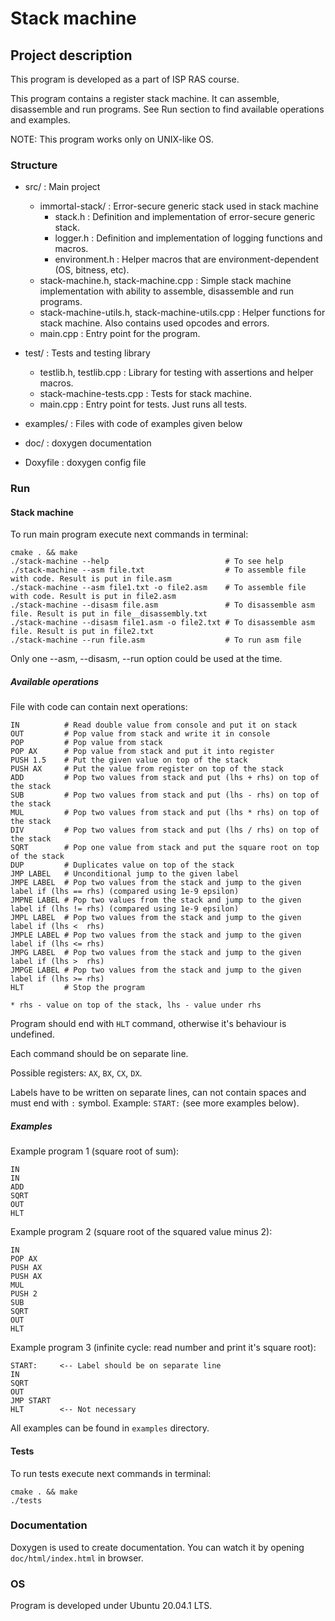 # Stack machine

## Project description

This program is developed as a part of ISP RAS course.  

This program contains a register stack machine. It can assemble, disassemble and run programs. 
See Run section to find available operations and examples.

NOTE: This program works only on UNIX-like OS.

### Structure

* src/ : Main project
    * immortal-stack/ : Error-secure generic stack used in stack machine
        * stack.h : Definition and implementation of error-secure generic stack.
        * logger.h : Definition and implementation of logging functions and macros.
        * environment.h : Helper macros that are environment-dependent (OS, bitness, etc).
    * stack-machine.h, stack-machine.cpp : Simple stack machine implementation with ability to assemble, disassemble and run programs.
    * stack-machine-utils.h, stack-machine-utils.cpp : Helper functions for stack machine. Also contains used opcodes and errors.
    * main.cpp : Entry point for the program.

* test/ : Tests and testing library
    * testlib.h, testlib.cpp : Library for testing with assertions and helper macros.
    * stack-machine-tests.cpp : Tests for stack machine.
    * main.cpp : Entry point for tests. Just runs all tests.

* examples/ : Files with code of examples given below

* doc/ : doxygen documentation

* Doxyfile : doxygen config file

### Run

#### Stack machine

To run main program execute next commands in terminal:
```shell script
cmake . && make
./stack-machine --help                          # To see help
./stack-machine --asm file.txt                  # To assemble file with code. Result is put in file.asm
./stack-machine --asm file1.txt -o file2.asm    # To assemble file with code. Result is put in file2.asm
./stack-machine --disasm file.asm               # To disassemble asm file. Result is put in file__disassembly.txt
./stack-machine --disasm file1.asm -o file2.txt # To disassemble asm file. Result is put in file2.txt
./stack-machine --run file.asm                  # To run asm file
```

Only one --asm, --disasm, --run option could be used at the time.

##### Available operations

File with code can contain next operations:
```
IN          # Read double value from console and put it on stack
OUT         # Pop value from stack and write it in console
POP         # Pop value from stack
POP AX      # Pop value from stack and put it into register
PUSH 1.5    # Put the given value on top of the stack
PUSH AX     # Put the value from register on top of the stack
ADD         # Pop two values from stack and put (lhs + rhs) on top of the stack
SUB         # Pop two values from stack and put (lhs - rhs) on top of the stack
MUL         # Pop two values from stack and put (lhs * rhs) on top of the stack
DIV         # Pop two values from stack and put (lhs / rhs) on top of the stack
SQRT        # Pop one value from stack and put the square root on top of the stack
DUP         # Duplicates value on top of the stack
JMP LABEL   # Unconditional jump to the given label
JMPE LABEL  # Pop two values from the stack and jump to the given label if (lhs == rhs) (compared using 1e-9 epsilon)
JMPNE LABEL # Pop two values from the stack and jump to the given label if (lhs != rhs) (compared using 1e-9 epsilon)
JMPL LABEL  # Pop two values from the stack and jump to the given label if (lhs <  rhs)
JMPLE LABEL # Pop two values from the stack and jump to the given label if (lhs <= rhs)
JMPG LABEL  # Pop two values from the stack and jump to the given label if (lhs >  rhs)
JMPGE LABEL # Pop two values from the stack and jump to the given label if (lhs >= rhs)
HLT         # Stop the program

* rhs - value on top of the stack, lhs - value under rhs
```

Program should end with `HLT` command, otherwise it's behaviour is undefined.  

Each command should be on separate line.  

Possible registers: `AX`, `BX`, `CX`, `DX`.  

Labels have to be written on separate lines, can not contain spaces and must end with `:` symbol. Example: `START:` (see more examples below).

##### Examples

Example program 1 (square root of sum):
```
IN
IN
ADD
SQRT
OUT
HLT
```

Example program 2 (square root of the squared value minus 2):
```
IN
POP AX
PUSH AX
PUSH AX
MUL
PUSH 2
SUB
SQRT
OUT
HLT
```

Example program 3 (infinite cycle: read number and print it's square root):
```
START:     <-- Label should be on separate line
IN
SQRT
OUT
JMP START
HLT        <-- Not necessary
```

All examples can be found in `examples` directory.

#### Tests

To run tests execute next commands in terminal:
```
cmake . && make
./tests
```

### Documentation

Doxygen is used to create documentation. You can watch it by opening `doc/html/index.html` in browser.  

### OS

Program is developed under Ubuntu 20.04.1 LTS.